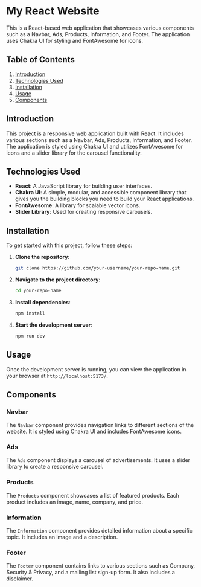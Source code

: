 # My React Website

This is a React-based web application that showcases various components such as a Navbar, Ads, Products, Information, and Footer. The application uses Chakra UI for styling and FontAwesome for icons.

## Table of Contents

1. [Introduction](#introduction)
2. [Technologies Used](#technologies-used)
3. [Installation](#installation)
4. [Usage](#usage)
5. [Components](#components)

## Introduction

This project is a responsive web application built with React. It includes various sections such as a Navbar, Ads, Products, Information, and Footer. The application is styled using Chakra UI and utilizes FontAwesome for icons and a slider library for the carousel functionality.

## Technologies Used

- **React**: A JavaScript library for building user interfaces.
- **Chakra UI**: A simple, modular, and accessible component library that gives you the building blocks you need to build your React applications.
- **FontAwesome**: A library for scalable vector icons.
- **Slider Library**: Used for creating responsive carousels.

## Installation

To get started with this project, follow these steps:

1. **Clone the repository**:
    ```bash
    git clone https://github.com/your-username/your-repo-name.git
    ```

2. **Navigate to the project directory**:
    ```bash
    cd your-repo-name
    ```

3. **Install dependencies**:
    ```bash
    npm install
    ```

4. **Start the development server**:
    ```bash
    npm run dev
    ```

## Usage

Once the development server is running, you can view the application in your browser at `http://localhost:5173/`.

## Components

### Navbar

The `Navbar` component provides navigation links to different sections of the website. It is styled using Chakra UI and includes FontAwesome icons.

### Ads

The `Ads` component displays a carousel of advertisements. It uses a slider library to create a responsive carousel.

### Products

The `Products` component showcases a list of featured products. Each product includes an image, name, company, and price.

### Information

The `Information` component provides detailed information about a specific topic. It includes an image and a description.

### Footer

The `Footer` component contains links to various sections such as Company, Security & Privacy, and a mailing list sign-up form. It also includes a disclaimer.

